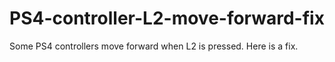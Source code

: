 # PS4-controller-L2-move-forward-fix
Some PS4 controllers move forward when L2 is pressed. Here is a fix.
